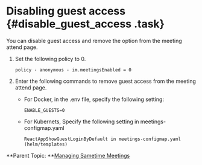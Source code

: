 # Disabling guest access {#disable_guest_access .task}

You can disable guest access and remove the option from the meeting attend page.

1.  Set the following policy to 0.

    ``` {#codeblock_q2z_hbf_lzb}
    policy - anonymous - im.meetingsEnabled = 0
    ```

2.  Enter the following commands to remove guest access from the meeting attend page.

    -   For Docker, in the .env file, specify the following setting:

        ``` {#codeblock_ytq_4bf_lzb}
        ENABLE_GUESTS=0
        ```

    -   For Kubernets, Specify the following setting in meetings-configmap.yaml

        ``` {#codeblock_tkp_rbf_lzb}
        ReactAppShowGuestLoginByDefault in meetings-configmap.yaml (helm/templates)
        ```


**Parent Topic: **[Managing Sametime Meetings](sametime_meeting_administering.md)

